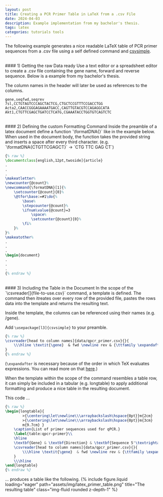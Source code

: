 ```yaml
---
layout: post
title: Creating a PCR Primer Table in LaTeX from a .csv File
date: 2024-04-03
description: Example implementation from my bachelor's thesis.
tags: latex
categories: tutorials tools
---
```


The following example generates a nice readable LaTeX table of PCR primer sequences from a .csv file using a self defined command and [csvsimple](https://ctan.org/pkg/csvsimple).

<br>
#### 1) Getting the raw Data ready
Use a text editor or a spreadsheet editor to create a .csv file containing the gene name, forward and reverse sequence. Below is a example from my bachelor's thesis.

The column names in the header will later be used as references to the columns.

```csv
gene,seqfwd,seqrev
7sl,CCTGTAGTCCCAGCTACTCG,CTGCTCCGTTTCCGACCTGG
Acta2,CAACCGGGAGAAAATGACC,CAGTTGTACGTCCAGAGGCATA
Akt1,CTGTTCGAGCTGATCCTCATG,CGAAATACCTGGTGTCAGTCTC
```

<br>
#### 2) Defining the custom Formatting Command
Inside the preamble of a latex document define a function `\formatDNA{}` like in the example below. When used in the document body, the function takes the provided string and inserts a space after every third character. (e.g. `\formatDNA{CTGTTCGAGCT}` -> `CTG TTC GAG CT`)

```latex
{% raw %}
\documentclass[english,12pt,twoside]{article}
.
.
.
\makeatletter%
\newcounter{@count}%
\newcommand{\formatDNA}[1]{%
	\setcounter{@count}{0}%
	\@tfor\base:=#1\do{%
		\base% 
		\stepcounter{@count}%
		\ifnum\value{@count}=3
			\space%
			\setcounter{@count}{0}%
		\fi%
	}%
}%
\makeatother%
.
.
.
\begin{document}
.
.
.
{% endraw %}
```

<br>
#### 3) Including the Table in the Document
In the scope of the `\csvreader[]{file-to-use.csv}` command, a template is defined. The command then itreates over every row of the provided file, pastes the rows data into the template and returns the resulting text.

Inside the template, the columns can be referenced using their names (e.g. /gene).

Add `\usepackage[l3]{csvsimple}` to your preamble.

```latex
{% raw %}
\csvreader[head to column names]{data/qpcr_primer.csv}{}{
	\\\hline \textit{\gene}  & fwd \newline rev & {\ttfamily \expandafter\formatDNA\expandafter{\seqfwd} \newline \expandafter\formatDNA\expandafter{\seqrev}}
}
{% endraw %}
```

(`\expandafter` is necessary because of the order in which TeX evaluates expressions. You can read more on that [here](https://www.overleaf.com/learn/latex/Articles/How_does_%5Cexpandafter_work%3A_From_basic_principles_to_exploring_TeX%27s_source_code).)

When the template within the scope of the command resembles a table row, it can simply be included in a tabular (e.g. longtable) to apply additional formatting and produce a nice table in the resulting document.

This code ...
```latex
{% raw %}
\begin{longtable}{ 
		>{\centering\let\newline\\\arraybackslash\hspace{0pt}}m{2cm} 
		>{\centering\let\newline\\\arraybackslash\hspace{0pt}}m{3cm} 
		m{9.7cm} }
	\caption{List of primer sequences used for qPCR.}
	\label{table:qpcr-primer}\\
	\hline
	\textbf{Gene} & \textbf{Direction} & \textbf{Sequence 5'\textrightarrow3'} 
	\csvreader[head to column names]{data/qpcr_primer.csv}{}{
		\\\hline \textit{\gene}  & fwd \newline rev & {\ttfamily \expandafter\formatDNA\expandafter{\seqfwd} \newline \expandafter\formatDNA\expandafter{\seqrev}}
	}
	\\\hline
\end{longtable}
{% endraw %}
```
... produces a table like the following.
{% include figure.liquid loading="eager" path="assets/img/latex_primer_table.png" title="The resulting table" class="img-fluid rounded z-depth-1" %}
